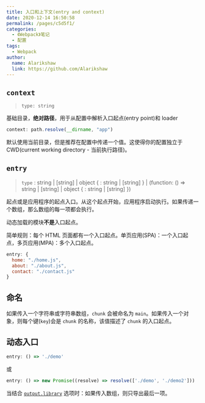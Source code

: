 ```yaml
---
title: 入口和上下文(entry and context)
date: 2020-12-14 16:50:58
permalink: /pages/c5d5f1/
categories:
  - 《Webpack》笔记
  - 配置
tags: 
  - Webpack 
author: 
  name: Alarikshaw
  link: https://github.com/Alarikshaw
---
```


## `context`

> `type: string`

基础目录，**绝对路径**，用于从配置中解析入口起点(entry point)和 loader

```js
context: path.resolve(__dirname, "app")
```

默认使用当前目录，但是推荐在配置中传递一个值。这使得你的配置独立于 CWD(current working directory - 当前执行路径)。

## `entry`

> `type` : string | [string] | object { <key>: string | [string] } | (function: () => string | [string] | object { <key>: string | [string] })

起点或是应用程序的起点入口。从这个起点开始，应用程序启动执行。如果传递一个数组，那么数组的每一项都会执行。

动态加载的模块**不是**入口起点。

简单规则：每个 HTML 页面都有一个入口起点。单页应用(SPA)：一个入口起点，多页应用(MPA)：多个入口起点。

```js
entry: {
  home: "./home.js",
  about: "./about.js",
  contact: "./contact.js"
}
```

## 命名

如果传入一个字符串或字符串数组，`chunk` 会被命名为 `main`。如果传入一个对象，则每个键(`key`)会是 `chunk` 的名称，该值描述了 `chunk` 的入口起点。

## 动态入口

```js
entry: () => './demo'
```

或

```js
entry: () => new Promise((resolve) => resolve(['./demo', './demo2']))
```

当结合 [`output.library`](https://www.webpackjs.com/configuration/output#output-library) 选项时：如果传入数组，则只导出最后一项。